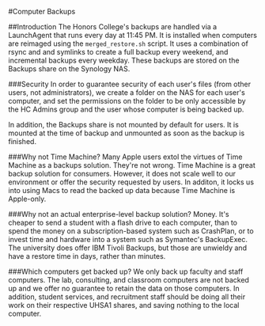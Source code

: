 #Computer Backups

##Introduction
The Honors College's backups are handled via a LaunchAgent that runs every day at 11:45 PM. It is installed when computers are reimaged using the `merged_restore.sh` script. It uses a combination of rsync and and symlinks to create a full backup every weekend, and incremental backups every weekday. These backups are stored on the Backups share on the Synology NAS.

###Security
In order to guarantee security of each user's files (from other users, not administrators), we create a folder on the NAS for each user's computer, and set the permissions on the folder to be only accessible by the HC Admins group and the user whose computer is being backed up.

In addition, the Backups share is not mounted by default for users. It is mounted at the time of backup and unmounted as soon as the backup is finished.

###Why not Time Machine?
Many Apple users extol the virtues of Time Machine as a backups solution. They're not wrong. Time Machine is a great backup solution for consumers. However, it does not scale well to our environment or offer the security requested by users. In additon, it locks us into using Macs to read the backed up data because Time Machine is Apple-only.

###Why not an actual enterprise-level backup solution?
Money. It's cheaper to send a student with a flash drive to each computer, than to spend the money on a subscription-based system such as CrashPlan, or to invest time and hardware into a system such as Symantec's BackupExec. The university does offer IBM Tivoli Backups, but those are unwieldy and have a restore time in days, rather than minutes.

###Which computers get backed up?
We only back up faculty and staff computers. The lab, consulting, and classroom computers are not backed up and we offer no guarantee to retain the data on those computers. In addition, student services, and recruitment staff should be doing all their work on their respective UHSA1 shares, and saving nothing to the local computer.
